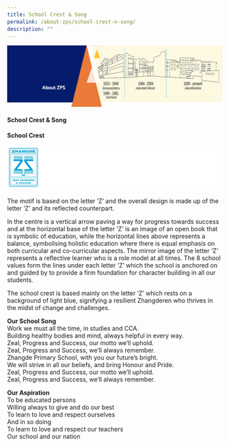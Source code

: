 ```yaml
---
title: School Crest & Song
permalink: /about-zps/school-crest-n-song/
description: ""
---
```


<img src="/images/AboutUs.png">
<h4><strong>School Crest &amp; Song</strong></h4>
<p><strong>School Crest</strong></p>
<img src="/images/Schcrest.png">
<p>The motif is based on the letter &lsquo;Z&rsquo; and the overall design is made up of the letter &lsquo;Z&rsquo; and its reflected counterpart.</p>
<p>In the centre is a vertical arrow paving a way for progress towards success and at the horizontal base of the letter &lsquo;Z&rsquo; is an image of an open book that is symbolic of education, while the horizontal lines above represents a balance, symbolising holistic education where there is equal emphasis on both curricular and co-curricular aspects. The mirror image of the letter &lsquo;Z&rsquo; represents a reflective learner who is a role model at all times. The 8 school values form the lines under each letter &lsquo;Z&rsquo; which the school is anchored on and guided by to provide a firm foundation for character building in all our students.</p>
<p>The school crest is based mainly on the letter &lsquo;Z&rsquo; which rests on a background of light blue, signifying a resilient Zhangderen who thrives in the midst of change and challenges.</p>
<p><strong>Our School Song<br /></strong>Work we must all the time, in studies and CCA.<br />Building healthy bodies and mind, always helpful in every way.<br />Zeal, Progress and Success, our motto we&rsquo;ll uphold.<br />Zeal, Progress and Success, we&rsquo;ll always remember.<br />Zhangde Primary School, with you our future&rsquo;s bright.<br />We will strive in all our beliefs, and bring Honour and Pride.<br />Zeal, Progress and Success, our motto we&rsquo;ll uphold.<br />Zeal, Progress and Success, we&rsquo;ll always remember.</p>
<p><strong>Our Aspiration<br /></strong>To be educated persons<br />Willing always to give and do our best<br />To learn to love and respect ourselves<br />And in so doing<br />To learn to love and respect our teachers<br />Our school and our nation</p>